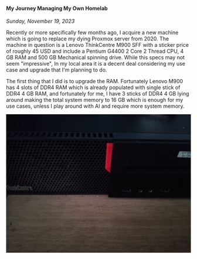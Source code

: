 #### My Journey Managing My Own Homelab
_Sunday, November 19, 2023_

Recently or more specifically few months ago, I acquire a new machine 
which is going to replace my dying Proxmox server from 2020. The machine 
in question is a Lenovo ThinkCentre M900 SFF with a sticker price of 
roughly 45 USD and include a Pentium G4400 2 Core 2 Thread CPU, 4 GB 
RAM and 500 GB Mechanical spinning drive. While this specs may not seem 
"impressive", In my local area it is a decent deal considering my 
use case and upgrade that I'm planning to do.

The first thing that I did is to upgrade the RAM. Fortunately Lenovo 
M900 has 4 slots of DDR4 RAM which is already populated with single 
stick of DDR4 4 GB RAM, and fortunately for me, I have 3 sticks of 
DDR4 4 GB lying around making the total system memory to 16 GB which 
is enough for my use cases, unless I play around with AI and require 
more system memory.

<div class="row">
	<div class="col-sm-3"></div>
	<div class="col-sm-6">
		<div class="img-thumbnail">
			<img class="img-fluid" loading="lazy" src="./posts/2023-11-19-my-journey-managing-my-own-homelab/01.jpg" alt="img">
		</div>
	</div>
	<div class="col-sm-3"></div>
</div>